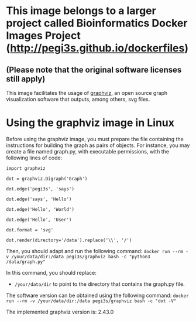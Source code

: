 

# This image belongs to a larger project called Bioinformatics Docker Images Project (http://pegi3s.github.io/dockerfiles)
## (Please note that the original software licenses still apply)

This image facilitates the usage of [graphviz](https://graphviz.org/), an open source graph visualization software that outputs, among others, svg files.

# Using the graphviz image in Linux

Before using the graphviz image, you must prepare the file containing the instructions for building the graph as pairs of objects. For instance, you may create a file named graph.py, with executable permissions, with the following lines of code:

`import graphviz`

`dot = graphviz.Digraph('Graph')`

`dot.edge('pegi3s', 'says')`

`dot.edge('says', 'Hello')`

`dot.edge('Hello', 'World')`

`dot.edge('Hello', 'User')`

`dot.format = 'svg'`

`dot.render(directory='/data').replace('\\', '/')`

Then, you should adapt and run the following command: 
`docker run --rm -v /your/data/dir:/data pegi3s/graphviz bash -c "python3 /data/graph.py"`

In this command, you should replace:
- `/your/data/dir` to point to the directory that contains the graph.py file.

The software version can be obtained using the following command: 
`docker run --rm -v /your/data/dir:/data pegi3s/graphviz bash -c "dot -V"`

The implemented graphviz version is: 2.43.0
